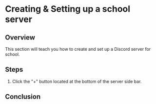 # Creating & Setting up a school server

## Overview

This section will teach you how to create and set up a Discord server for school.

## Steps

1. Click the "+" button located at the bottom of the server side bar.

## Conclusion
